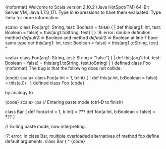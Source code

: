 {noformat}
Welcome to Scala version 2.10.2 (Java HotSpot(TM) 64-Bit Server VM, Java 1.7.0_17).
Type in expressions to have them evaluated.
Type :help for more information.

scala> class Foo(arg1: String, test: Boolean = false) {
     | def this(arg1: Int, test: Boolean = false) = this(arg1.toString, test)
     | }
<console>:8: error: double definition:
method <init>$default$2:=> Boolean and
method <init>$default$2:=> Boolean at line 7
have same type
       def this(arg1: Int, test: Boolean = false) = this(arg1.toString, test)
                           ^

scala> class Foo(arg1: String, test: String = "false") {
     | def this(arg1: Int, test: Boolean = false) = this(arg1.toString, test.toString)
     | }
defined class Foo
{noformat}
The bug is that the following does not collide:

{code}
scala> class Foo(a:Int = 1, b:Int) {
     | def this(a:Int, b:Boolean = false) = this(a,0)
     | }
defined class Foo
{code}

by analogy to

{code}
scala> :pa
// Entering paste mode (ctrl-D to finish)

class Bar {
def foo(a:Int = 1, b:Int) = ???
def foo(a:Int, b:Boolean = false) = ???
}

// Exiting paste mode, now interpreting.

<console>:7: error: in class Bar, multiple overloaded alternatives of method foo define default arguments.
       class Bar {
             ^
{code}




